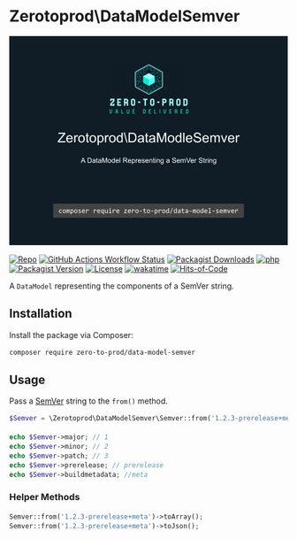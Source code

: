 # Zerotoprod\DataModelSemver

![](./logo.png)

[![Repo](https://img.shields.io/badge/github-gray?logo=github)](https://github.com/zero-to-prod/data-model-semver)
[![GitHub Actions Workflow Status](https://img.shields.io/github/actions/workflow/status/zero-to-prod/data-model-semver/test.yml?label=tests)](https://github.com/zero-to-prod/data-model-semver/actions)
[![Packagist Downloads](https://img.shields.io/packagist/dt/zero-to-prod/data-model-semver?color=blue)](https://packagist.org/packages/zero-to-prod/data-model-semver/stats)
[![php](https://img.shields.io/packagist/php-v/zero-to-prod/data-model-semver.svg?color=purple)](https://packagist.org/packages/zero-to-prod/data-model-semver/stats)
[![Packagist Version](https://img.shields.io/packagist/v/zero-to-prod/data-model-semver?color=f28d1a)](https://packagist.org/packages/zero-to-prod/data-model-semver)
[![License](https://img.shields.io/packagist/l/zero-to-prod/data-model-semver?color=pink)](https://github.com/zero-to-prod/data-model-semver/blob/main/LICENSE.md)
[![wakatime](https://wakatime.com/badge/github/zero-to-prod/data-model-semver.svg)](https://wakatime.com/badge/github/zero-to-prod/data-model-semver)
[![Hits-of-Code](https://hitsofcode.com/github/zero-to-prod//data-model-semver?branch=main)](https://hitsofcode.com/github/zero-to-prod//data-model-semver/view?branch=main)

A `DataModel` representing the components of a SemVer string.

## Installation

Install the package via Composer:

```bash
composer require zero-to-prod/data-model-semver
```

## Usage

Pass a [SemVer](https://semver.org/) string to the `from()` method.

```php
$Semver = \Zerotoprod\DataModelSemver\Semver::from('1.2.3-prerelease+meta');

echo $Semver->major; // 1
echo $Semver->minor; // 2
echo $Semver->patch; // 3
echo $Semver->prerelease; // prerelease
echo $Semver->buildmetadata; //meta
```

### Helper Methods
```php
Semver::from('1.2.3-prerelease+meta')->toArray();
Semver::from('1.2.3-prerelease+meta')->toJson();
```